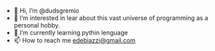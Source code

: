 - 👋 Hi, I’m @dudsgremio
- 👀 I’m interested in lear about this vast universe of programming as a personal hobby.
- 🌱 I’m currently learning pythin lenguage 
- 📫 How to reach me edebiazzi@gmail.com

<!---
dudsgremio/dudsgremio is a ✨ special ✨ repository because its `README.md` (this file) appears on your GitHub profile.
You can click the Preview link to take a look at your changes.
--->
